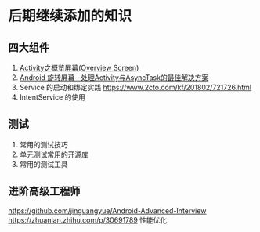 # 后期继续添加的知识

## 四大组件

1. [Activity之概览屏幕(Overview Screen)](https://www.cnblogs.com/jycboy/p/overview_screen.html)
2. [Android 旋转屏幕--处理Activity与AsyncTask的最佳解决方案](http://www.cnblogs.com/jycboy/p/save_state_data.html)
3. Service 的启动和绑定实践
https://www.2cto.com/kf/201802/721726.html
4. IntentService 的使用


## 测试
1. 常用的测试技巧
2. 单元测试常用的开源库
3. 常用的测试工具


## 进阶高级工程师
https://github.com/jinguangyue/Android-Advanced-Interview
https://zhuanlan.zhihu.com/p/30691789 性能优化